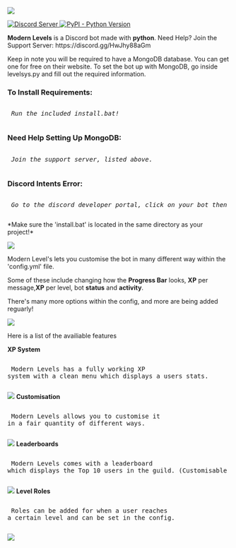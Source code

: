 ![](https://cdn.discordapp.com/attachments/809363224663031829/809686343382859826/MOSHED-2021-2-12-7-24-9.gif)
<p align="left">
  <a href="https://discord.gg/HwJhy88aGm">
    <img src="https://discordapp.com/api/guilds/809362745354354688/widget.png?style=shield" alt="Discord Server">
  <a href="https://www.python.org/downloads/">
    <img alt="PyPI - Python Version" src="https://img.shields.io/pypi/pyversions/Red-Discordbot">
  </a>
</p
<p><b>Modern Levels</b> is a Discord bot made with <b>python</b>. Need Help? Join the Support Server: https://discord.gg/HwJhy88aGm</p>
<p> Keep in note you will be required to have a MongoDB database. You can get one for free on their website. To set the bot up with MongoDB, go inside levelsys.py and fill out the required information. </p>

<h3>To Install <b>Requirements:</b></h3> 
	 <pre><p> <i>Run the included install.bat!</i></p></pre>
<h3>Need Help Setting Up <b>MongoDB:</b></h3> 
	 <pre><p> <i>Join the support server, listed above.</i></p></pre>
<h3>Discord <b>Intents</b> Error:</h3> 
	 <pre><p> <i>Go to the discord developer portal, click on your bot then click 'bot' on the left side. Then, go to "Privileged Gateway Intents" and enable both settings.</i></p></pre>
   
   <p>*Make sure the 'install.bat' is located in the same directory as your project!*

![](https://cdn.discordapp.com/attachments/809363224663031829/809686324322762762/MOSHED-2021-2-12-7-23-56.gif)
<p> Modern Level's lets you customise the bot in many different way within the 'config.yml' file. </p
<p> Some of these include changing how the <b>Progress Bar</b> looks, <b>XP</b> per message,<b>XP</b> per level, bot <b>status</b> and <b>activity</b>. </p>
<p> There's many more options within the config, and more are being added reguarly! </p>

![](https://cdn.discordapp.com/attachments/809363224663031829/809688654301757460/MOSHED-2021-2-12-7-33-24.gif)

<p> Here is a list of the availiable features </p>

<b> XP System </b> 
	 <pre><p> Modern Levels has a fully working XP system with a clean menu which displays a users stats. </p></pre>
	 ![](https://cdn.discordapp.com/attachments/809363224663031829/809689498291273758/Capture7.PNG)
<b> Customisation </b> 
	 <pre><p> Modern Levels allows you to customise it in a fair quantity of different ways. </p></pre>
	 ![](https://cdn.discordapp.com/attachments/809363224663031829/809742462381457418/Capture8.PNG)
<b> Leaderboards </b> 
	 <pre><p> Modern Levels comes with a leaderboard which displays the Top 10 users in the guild. (Customisable in config) </p></pre>
	 ![](https://cdn.discordapp.com/attachments/809363224663031829/810099185188995072/unknown.png)
<b> Level Roles </b> 
	 <pre><p> Roles can be added for when a user reaches a certain level and can be set in the config. </p></pre>
	 ![](https://cdn.discordapp.com/attachments/809363224663031829/810070090607099954/unknown.png)

